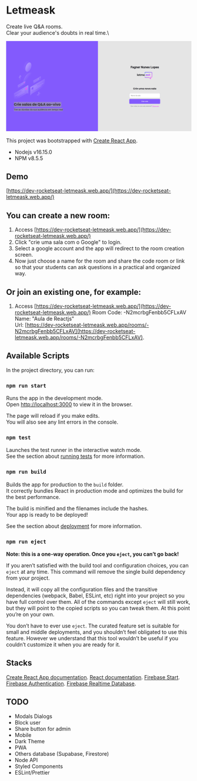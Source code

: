 # Letmeask

Create live Q&A rooms.\
Clear your audience's doubts in real time.\

![Letmeask - Create live Q&A rooms.](screencapture.png)

This project was bootstrapped with [Create React App](https://github.com/facebook/create-react-app).

- Nodejs v16.15.0
- NPM v8.5.5

## Demo

[https://dev-rocketseat-letmeask.web.app/](https://dev-rocketseat-letmeask.web.app/)

## You can create a new room:

1. Access [https://dev-rocketseat-letmeask.web.app/](https://dev-rocketseat-letmeask.web.app/)
2. Click "crie uma sala com o Google" to login.
3. Select a google account and the app will redirect to the room creation screen.
4. Now just choose a name for the room and share the code room or link so that your students can ask questions in a practical and organized way.

## Or join an existing one, for example:<br>

1. Access [https://dev-rocketseat-letmeask.web.app/](https://dev-rocketseat-letmeask.web.app/)
   Room Code: -N2mcrbgFenbb5CFLxAV<br>
   Name: "Aula de Reactjs"<br>
   Url: [https://dev-rocketseat-letmeask.web.app/rooms/-N2mcrbgFenbb5CFLxAV](https://dev-rocketseat-letmeask.web.app/rooms/-N2mcrbgFenbb5CFLxAV).

## Available Scripts

In the project directory, you can run:

### `npm run start`

Runs the app in the development mode.\
Open [http://localhost:3000](http://localhost:3000) to view it in the browser.

The page will reload if you make edits.\
You will also see any lint errors in the console.

### `npm test`

Launches the test runner in the interactive watch mode.\
See the section about [running tests](https://facebook.github.io/create-react-app/docs/running-tests) for more information.

### `npm run build`

Builds the app for production to the `build` folder.\
It correctly bundles React in production mode and optimizes the build for the best performance.

The build is minified and the filenames include the hashes.\
Your app is ready to be deployed!

See the section about [deployment](https://facebook.github.io/create-react-app/docs/deployment) for more information.

### `npm run eject`

**Note: this is a one-way operation. Once you `eject`, you can’t go back!**

If you aren’t satisfied with the build tool and configuration choices, you can `eject` at any time. This command will remove the single build dependency from your project.

Instead, it will copy all the configuration files and the transitive dependencies (webpack, Babel, ESLint, etc) right into your project so you have full control over them. All of the commands except `eject` will still work, but they will point to the copied scripts so you can tweak them. At this point you’re on your own.

You don’t have to ever use `eject`. The curated feature set is suitable for small and middle deployments, and you shouldn’t feel obligated to use this feature. However we understand that this tool wouldn’t be useful if you couldn’t customize it when you are ready for it.

## Stacks

[Create React App documentation](https://facebook.github.io/create-react-app/docs/getting-started).
[React documentation](https://reactjs.org/).
[Firebase Start](https://firebase.google.com/docs/web/setup?authuser=0&%3Bhl=pt&hl=pt).
[Firebase Authentication](https://firebase.google.com/docs/auth?authuser=0&hl=pt).
[Firebase Realtime Database](https://firebase.google.com/docs/database?authuser=0&hl=pt).

## TODO

- Modals Dialogs
- Block user
- Share button for admin
- Mobile
- Dark Theme
- PWA
- Others database (Supabase, Firestore)
- Node API
- Styled Components
- ESLint/Prettier
